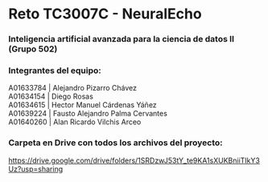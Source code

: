 # Reto TC3007C - NeuralEcho

### Inteligencia artificial avanzada para la ciencia de datos II (Grupo 502)

### Integrantes del equipo: <br />
A01633784 | Alejandro Pizarro Chávez <br />
A01634154 | Diego Rosas <br />
A01634615 | Hector Manuel Cárdenas Yáñez <br />
A01639224 | Fausto Alejandro Palma Cervantes <br />
A01640260 | Alan Ricardo Vilchis Arceo <br />

### Carpeta en Drive con todos los archivos del proyecto: <br />
https://drive.google.com/drive/folders/1SRDzwJ53tY_te9KA1sXUKBniiTIkY3Uz?usp=sharing
